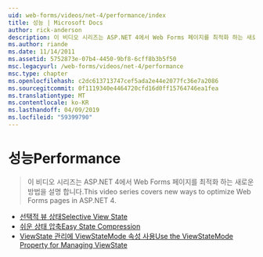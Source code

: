 ```yaml
---
uid: web-forms/videos/net-4/performance/index
title: 성능 | Microsoft Docs
author: rick-anderson
description: 이 비디오 시리즈는 ASP.NET 4에서 Web Forms 페이지를 최적화 하는 새로운 방법을 설명 합니다.
ms.author: riande
ms.date: 11/14/2011
ms.assetid: 5752873e-07b4-4450-9bf8-6cff8b3b5f50
msc.legacyurl: /web-forms/videos/net-4/performance
msc.type: chapter
ms.openlocfilehash: c2dc613713747cef5ada2e44e2077fc36e7a2086
ms.sourcegitcommit: 0f1119340e4464720cfd16d0ff15764746ea1fea
ms.translationtype: MT
ms.contentlocale: ko-KR
ms.lasthandoff: 04/09/2019
ms.locfileid: "59399790"
---
```

# <a name="performance"></a><span data-ttu-id="aa9ab-103">성능</span><span class="sxs-lookup"><span data-stu-id="aa9ab-103">Performance</span></span>

> <span data-ttu-id="aa9ab-104">이 비디오 시리즈는 ASP.NET 4에서 Web Forms 페이지를 최적화 하는 새로운 방법을 설명 합니다.</span><span class="sxs-lookup"><span data-stu-id="aa9ab-104">This video series covers new ways to optimize Web Forms pages in ASP.NET 4.</span></span>


- [<span data-ttu-id="aa9ab-105">선택적 뷰 상태</span><span class="sxs-lookup"><span data-stu-id="aa9ab-105">Selective View State</span></span>](aspnet-4-quick-hit-selective-view-state.md)
- [<span data-ttu-id="aa9ab-106">쉬운 상태 압축</span><span class="sxs-lookup"><span data-stu-id="aa9ab-106">Easy State Compression</span></span>](aspnet-4-quick-hit-easy-state-compression.md)
- [<span data-ttu-id="aa9ab-107">ViewState 관리에 ViewStateMode 속성 사용</span><span class="sxs-lookup"><span data-stu-id="aa9ab-107">Use the ViewStateMode Property for Managing ViewState</span></span>](how-do-i-use-the-viewstatemode-property-for-managing-viewstate.md)

